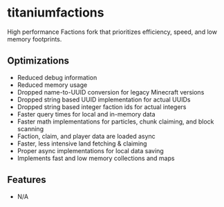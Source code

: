 # titaniumfactions
High performance Factions fork that prioritizes efficiency, speed, and low memory footprints.

## Optimizations
- Reduced debug information
- Reduced memory usage
- Dropped name-to-UUID conversion for legacy Minecraft versions
- Dropped string based UUID implementation for actual UUIDs
- Dropped string based integer faction ids for actual integers
- Faster query times for local and in-memory data
- Faster math implementations for particles, chunk claiming, and block scanning
- Faction, claim, and player data are loaded async
- Faster, less intensive land fetching & claiming
- Proper async implementations for local data saving
- Implements fast and low memory collections and maps

## Features
- N/A
